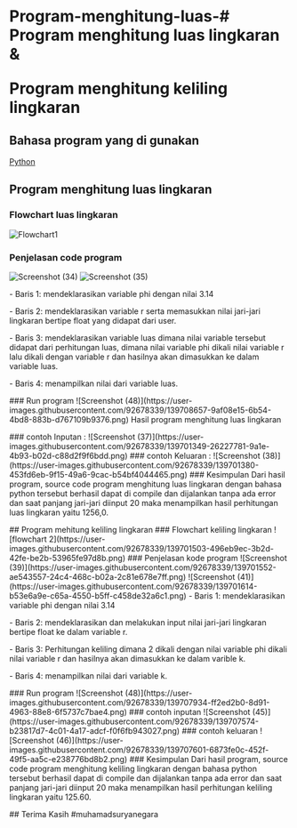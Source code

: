 # Program-menghitung-luas-# Program menghitung luas lingkaran &</p> Program menghitung keliling lingkaran 
## Bahasa program yang di gunakan
[Python](https://www.python.org)
## Program menghitung luas lingkaran
### Flowchart luas lingkaran
![Flowchart1](https://user-images.githubusercontent.com/92678339/139700936-eff25edf-b327-4d12-8f8e-cbce3e7a17f6.png)
### Penjelasan code program
![Screenshot (34)](https://user-images.githubusercontent.com/92678339/139701035-4dae9be2-9e23-4704-bdc5-4f1669d8f58e.png)
![Screenshot (35)](https://user-images.githubusercontent.com/92678339/139701131-45be79fc-25a9-4ab9-8779-42bc4dd0f3eb.png)
<P>
- Baris 1: mendeklarasikan variable phi dengan nilai 3.14<P>
- Baris 2: mendeklarasikan variable r serta memasukkan nilai jari-jari lingkaran bertipe float yang didapat dari user.<P>
- Baris 3: mendeklarasikan variable luas dimana nilai variable tersebut didapat dari perhitungan luas, dimana nilai variable phi dikali nilai variable r lalu dikali dengan variable r dan hasilnya akan dimasukkan ke dalam variable luas.<p>
- Baris 4: menampilkan nilai dari variable luas.<P>
### Run program
![Screenshot (48)](https://user-images.githubusercontent.com/92678339/139708657-9af08e15-6b54-4bd8-883b-d767109b9376.png)
Hasil program menghitung luas lingkaran<P>
### contoh Inputan :
![Screenshot (37)](https://user-images.githubusercontent.com/92678339/139701349-26227781-9a1e-4b93-b02d-c88d2f9f6bdd.png)
### contoh Keluaran :
![Screenshot (38)](https://user-images.githubusercontent.com/92678339/139701380-453fd6eb-9f15-49a6-9cac-b54bf4044465.png)
### Kesimpulan 
Dari hasil program, source code program menghitung luas lingkaran dengan bahasa python tersebut berhasil dapat di compile dan dijalankan tanpa ada error dan saat panjang jari-jari diinput 20 maka menampilkan hasil perhitungan luas lingkaran yaitu 1256,0.<P>
## Program mehitung keliling lingkaran
### Flowchart keliling lingkaran
![flowchart 2](https://user-images.githubusercontent.com/92678339/139701503-496eb9ec-3b2d-42fe-be2b-53965fe97d8b.png)
### Penjelasan kode program
![Screenshot (39)](https://user-images.githubusercontent.com/92678339/139701552-ae543557-24c4-468c-b02a-2c81e678e7ff.png)
![Screenshot (41)](https://user-images.githubusercontent.com/92678339/139701614-b53e6a9e-c65a-4550-b5ff-c458de32a6c1.png)
- Baris 1: mendeklarasikan variable phi dengan nilai 3.14<P>
- Baris 2: mendeklarasikan dan melakukan input nilai jari-jari lingkaran bertipe float ke dalam variable r.<P>
- Baris 3: Perhitungan keliling dimana 2 dikali dengan nilai variable phi dikali nilai variable r dan hasilnya akan dimasukkan ke dalam varible k.<p>
- Baris 4: menampilkan nilai dari variable k.<P>
### Run program
![Screenshot (48)](https://user-images.githubusercontent.com/92678339/139707934-ff2ed2b0-8d91-4963-88e8-6f5737c7bae4.png)
### contoh inputan
![Screenshot (45)](https://user-images.githubusercontent.com/92678339/139707574-b23817d7-4c01-4a17-adcf-f0f6fb943027.png)
### contoh keluaran
![Screenshot (46)](https://user-images.githubusercontent.com/92678339/139707601-6873fe0c-452f-49f5-aa5c-e238776bd8b2.png)
### Kesimpulan
Dari hasil program, source code program menghitung keliling lingkaran dengan bahasa python tersebut berhasil dapat di compile dan dijalankan tanpa ada error dan saat panjang jari-jari diinput 20 maka menampilkan hasil perhitungan keliling lingkaran yaitu 125.60.<p>
## Terima Kasih
#muhamadsuryanegara
